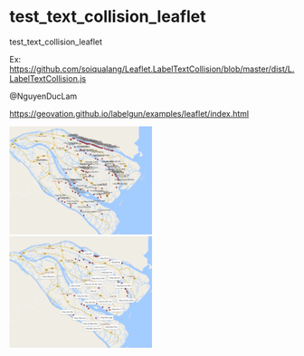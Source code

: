 # test_text_collision_leaflet
test_text_collision_leaflet

Ex: https://github.com/soiqualang/Leaflet.LabelTextCollision/blob/master/dist/L.LabelTextCollision.js

@NguyenDucLam

https://geovation.github.io/labelgun/examples/leaflet/index.html

<img src="h1.png" width="50%">

<img src="h2.png" width="50%">